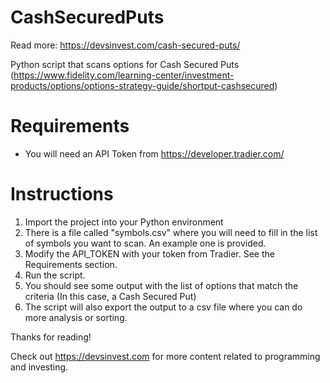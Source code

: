 # CashSecuredPuts
Read more: https://devsinvest.com/cash-secured-puts/

Python script that scans options for Cash Secured Puts (https://www.fidelity.com/learning-center/investment-products/options/options-strategy-guide/shortput-cashsecured)

# Requirements
- You will need an API Token from https://developer.tradier.com/

# Instructions
1. Import the project into your Python environment
2. There is a file called "symbols.csv" where you will need to fill in the list of symbols you want to scan. An example one is provided.
3. Modify the API_TOKEN with your token from Tradier. See the Requirements section.
4. Run the script.
5. You should see some output with the list of options that match the criteria (In this case, a Cash Secured Put)
6. The script will also export the output to a csv file where you can do more analysis or sorting.

Thanks for reading!

Check out https://devsinvest.com for more content related to programming and investing.
